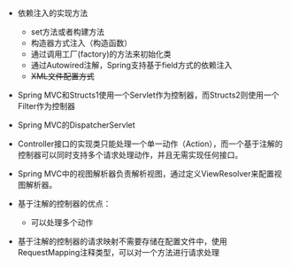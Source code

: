 - 依赖注入的实现方法
    - set方法或者构建方法
    - 构造器方式注入（构造函数）
    - 通过调用工厂(factory)的方法来初始化类
    - 通过Autowired注解，Spring支持基于field方式的依赖注入
    - ~~XML文件配置方式~~

- Spring MVC和Structs1使用一个Servlet作为控制器，而Structs2则使用一个Filter作为控制器

- Spring MVC的DispatcherServlet

- Controller接口的实现类只能处理一个单一动作（Action），而一个基于注解的控制器可以同时支持多个请求处理动作，并且无需实现任何接口。

- Spring MVC中的视图解析器负责解析视图，通过定义ViewResolver来配置视图解析器。

- 基于注解的控制器的优点：
    - 可以处理多个动作
- 基于注解的控制器的请求映射不需要存储在配置文件中，使用RequestMapping注释类型，可以对一个方法进行请求处理
